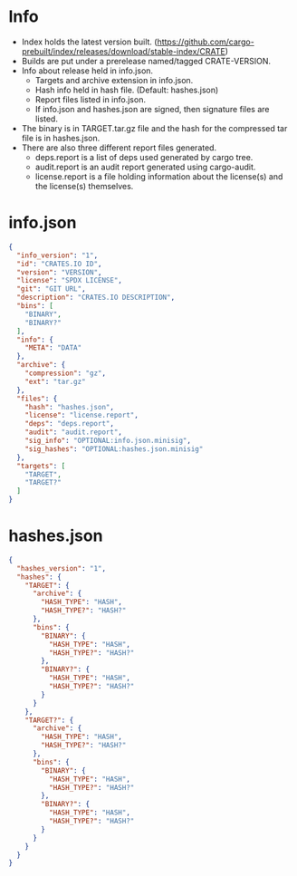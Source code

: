 # Info

- Index holds the latest version built. (https://github.com/cargo-prebuilt/index/releases/download/stable-index/CRATE)
- Builds are put under a prerelease named/tagged CRATE-VERSION.
- Info about release held in info.json.
  - Targets and archive extension in info.json.
  - Hash info held in hash file. (Default: hashes.json)
  - Report files listed in info.json.
  - If info.json and hashes.json are signed, then signature files are listed.
- The binary is in TARGET.tar.gz file and the hash for the compressed tar file is in hashes.json.
- There are also three different report files generated.
    - deps.report is a list of deps used generated by cargo tree.
    - audit.report is an audit report generated using cargo-audit.
    - license.report is a file holding information about the license(s) and the license(s) themselves.

# info.json

```json
{
  "info_version": "1",
  "id": "CRATES.IO ID",
  "version": "VERSION",
  "license": "SPDX LICENSE",
  "git": "GIT URL",
  "description": "CRATES.IO DESCRIPTION",
  "bins": [
    "BINARY",
    "BINARY?"
  ],
  "info": {
    "META": "DATA"
  },
  "archive": {
    "compression": "gz",
    "ext": "tar.gz"
  },
  "files": {
    "hash": "hashes.json",
    "license": "license.report",
    "deps": "deps.report",
    "audit": "audit.report",
    "sig_info": "OPTIONAL:info.json.minisig",
    "sig_hashes": "OPTIONAL:hashes.json.minisig"
  },
  "targets": [
    "TARGET",
    "TARGET?"
  ]
}
```

# hashes.json

```json
{
  "hashes_version": "1",
  "hashes": {
    "TARGET": {
      "archive": {
        "HASH_TYPE": "HASH",
        "HASH_TYPE?": "HASH?"
      },
      "bins": {
        "BINARY": {
          "HASH_TYPE": "HASH",
          "HASH_TYPE?": "HASH?"
        },
        "BINARY?": {
          "HASH_TYPE": "HASH",
          "HASH_TYPE?": "HASH?"
        }
      }
    },
    "TARGET?": {
      "archive": {
        "HASH_TYPE": "HASH",
        "HASH_TYPE?": "HASH?"
      },
      "bins": {
        "BINARY": {
          "HASH_TYPE": "HASH",
          "HASH_TYPE?": "HASH?"
        },
        "BINARY?": {
          "HASH_TYPE": "HASH",
          "HASH_TYPE?": "HASH?"
        }
      }
    }
  }
}
```
